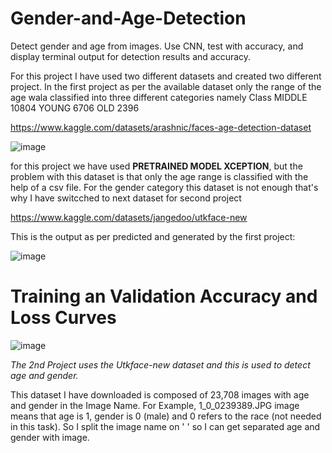 # Gender-and-Age-Detection
Detect gender and age from images. Use CNN, test with accuracy, and display terminal output for detection results and accuracy.

For this project I have used two different datasets and created two different project. In the first project as per the available dataset only the range of the age wala classified into three different categories namely
Class
MIDDLE    10804
YOUNG      6706
OLD        2396

https://www.kaggle.com/datasets/arashnic/faces-age-detection-dataset

![image](https://github.com/user-attachments/assets/a73fc443-4ce2-4bbc-8ca4-102df5d27295)

for this project we have used **PRETRAINED MODEL XCEPTION**, but the problem with this dataset is that only the age range is classified with the help of a csv file. For the gender category this dataset is not enough that's why I have switcched to next dataset for second project

https://www.kaggle.com/datasets/jangedoo/utkface-new

This is the output as per predicted and generated by the first project:

![image](https://github.com/user-attachments/assets/285213a1-cbb0-4730-8520-681a50084474)

# Training an Validation Accuracy and Loss Curves

![image](https://github.com/user-attachments/assets/29c72091-245d-43c1-bd0e-442cc4818539)


*The 2nd Project uses the Utkface-new dataset and this is used to detect age and gender.*

This dataset I have downloaded is composed of 23,708 images with age and gender in the Image Name. For Example, 1_0_0239389.JPG image means that age is 1, gender is 0 (male) and 0 refers to the race (not needed in this task). So I split the image name on ' ' so I can get separated age and gender with image. 
